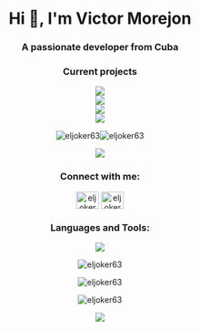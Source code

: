 <h1 align="center">Hi 👋, I'm Victor Morejon</h1>
<h3 align="center">A passionate developer from Cuba</h3>

<h3 align="center">Current projects</h3>
<p align="center"><a href="https://github.com//ElJoker63/Cambio-actual/releases/latest"><img src="https://img.shields.io/badge/dynamic/json?url=https://api.github.com/repos/ElJoker63/Cambio-actual/releases/latest&query=%24.tag_name&style=for-the-badge&label=APP%20CAMBIO%20ACTUAL&color=green
"/></a>
<br>
<a href="https://github.com//ElJoker63/apkai/releases/latest"><img src="https://img.shields.io/badge/dynamic/json?url=https://api.github.com/repos/ElJoker63/apkai/releases/latest&query=%24.tag_name&style=for-the-badge&label=APP GroqCloud&color=F55036
"/></a>
<br>
<a href="https://github.com//ElJoker63/GENTOKENPLUS/releases/latest"><img src="https://img.shields.io/badge/dynamic/json?url=https://api.github.com/repos/ElJoker63/GENTOKENPLUS/releases/latest&query=%24.tag_name&style=for-the-badge&label=APP GENTOKENPLUS&color=00aa94
"/></a>
<br>
<a href="https://github.com//ElJoker63/DataFacil/releases/latest"><img src="https://img.shields.io/badge/dynamic/json?url=https://api.github.com/repos/ElJoker63/datafacil/releases/latest&query=%24.tag_name&style=for-the-badge&label=APP DATAFACIL&color=blue
"/></a></p>

<p align="center"> <img src="https://komarev.com/ghpvc/?username=eljoker63&label=Profile%20views&color=0e75b6&style=for-the-badge" alt="eljoker63" /><img src="https://img.shields.io/github/followers/ElJoker63?style=for-the-badge&label=GitHub%20Followers&color=0e75b6" alt="eljoker63" /> </p>

<p align="center"> <a href="#" alt="eljoker63"><img src="https://github-profile-trophy.vercel.app/?username=ryo-ma&theme=algolia&column=3"/></a> </p>

<h3 align="center">Connect with me:</h3>
<p align="center">
<a href="https://twitter.com/eljoker630" target="blank"><img align="center" src="https://raw.githubusercontent.com/rahuldkjain/github-profile-readme-generator/master/src/images/icons/Social/twitter.svg" alt="eljoker630" height="30" width="40" /></a>
<a href="https://t.me/eljoker63" target="blank"><img align="center" src="https://telegram.org/img/t_logo.png" alt="eljoker630" height="30" width="40" /></a>


</p>

<h3 align="center">Languages and Tools:</h3>
<p align="center">
  <a href="#">
    <img src="https://skillicons.dev/icons?i=androidstudio,arduino,atom,aws,bash,blender,bootstrap,c,cs,cpp,cloudflare,codepen,css,debian,devto,discord,bots,docker,fastapi,firebase,flask,flutter,gcp,git,github,githubactions,gitlab,gradle,heroku,html,js,kali,linux,md,mongodb,netlify,nginx,nodejs,npm,ps,postgres,postman,powershell,py,raspberrypi,replit,sqlite,selenium,ubuntu,unity,unreal,vercel,visualstudio,vscode,windows,wordpress,&theme=dark&perline=8" />
  </a>
</p>

<p align="center"><img align="center" src="https://github-readme-stats.vercel.app/api/top-langs?username=eljoker63&show_icons=true&theme=transparent&langs_count=10&hide_progress=true" alt="eljoker63" /></p>



<p align="center"><img align="center" src="https://github-readme-stats.vercel.app/api?username=eljoker63&show_icons=true&theme=transparent" alt="eljoker63" /></p>

<p  align="center"><img align="center" src="https://github-readme-streak-stats.herokuapp.com/?user=eljoker63&theme=transparent" alt="eljoker63" /></p>

<p align="center"><img src="https://user-images.githubusercontent.com/106864876/179424426-29262e35-ab7b-4701-8ce3-8ed7db3d592b.svg"></p>